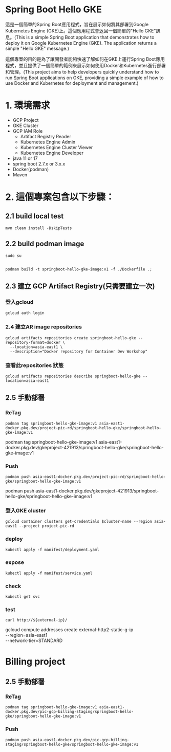 # Spring Boot Hello GKE
這是一個簡單的Spring Boot應用程式，旨在展示如何將其部署到Google Kubernetes Engine (GKE)上。這個應用程式會返回一個簡單的"Hello GKE"訊息。(This is a simple Spring Boot application that demonstrates how to deploy it on Google Kubernetes Engine (GKE). The application returns a simple "Hello GKE" message.)

這個專案的目的是為了讓開發者能夠快速了解如何在GKE上運行Spring Boot應用程式，並且提供了一個簡單的範例來展示如何使用Docker和Kubernetes進行部署和管理。(This project aims to help developers quickly understand how to run Spring Boot applications on GKE, providing a simple example of how to use Docker and Kubernetes for deployment and management.)

# 1. 環境需求
- GCP Project
- GKE Cluster
- GCP IAM Role
  - Artifact Registry Reader
  - Kubernetes Engine Admin
  - Kubernetes Engine Cluster Viewer
  - Kubernetes Engine Developer
- java 11 or 17
- spring boot 2.7.x or 3.x.x
- Docker(podman)
- Maven



# 2. 這個專案包含以下步驟：

## 2.1 build local test
```
mvn clean install -DskipTests
```

## 2.2 build podman image
```
sudo su
```
```

podman build -t springboot-hello-gke-image:v1 -f ./Dockerfile .;
```


## 2.3 建立 GCP Artifact Registry(只需要建立一次) 
### 登入gcloud
```
gcloud auth login
```


### 2.4 建立AR image repositories
```
gcloud artifacts repositories create springboot-hello-gke --repository-format=docker \
  --location=asia-east1 \
  --description="Docker repository for Container Dev Workshop"
```
### 查看此repositories 狀態
```
gcloud artifacts repositories describe springboot-hello-gke --location=asia-east1
```


## 2.5 手動部署
### ReTag
```
podman tag springboot-hello-gke-image:v1 asia-east1-docker.pkg.dev/project-pic-rd/springboot-hello-gke/springboot-hello-gke-image:v1
```

podman tag springboot-hello-gke-image:v1 asia-east1-docker.pkg.dev/gkeproject-421913/springboot-hello-gke/springboot-hello-gke-image:v1

### Push
```
podman push asia-east1-docker.pkg.dev/project-pic-rd/springboot-hello-gke/springboot-hello-gke-image:v1
```

podman push asia-east1-docker.pkg.dev/gkeproject-421913/springboot-hello-gke/springboot-hello-gke-image:v1


### 登入GKE cluster
```
gcloud container clusters get-credentials $cluster-name --region asia-east1 --project project-pic-rd
```


### deploy
```
kubectl apply -f manifest/deployment.yaml
```


### expose
```
kubectl apply -f manifest/service.yaml
```


### check
```
kubectl get svc
```


### test
```
curl http://${external-ip}/
```


gcloud compute addresses create external-http2-static-g-ip \
  --region=asia-east1 \
  --network-tier=STANDARD


# Billing project

## 2.5 手動部署
### ReTag
```
podman tag springboot-hello-gke-image:v1 asia-east1-docker.pkg.dev/pic-gcp-billing-staging/springboot-hello-gke/springboot-hello-gke-image:v1
```


### Push
```
podman push asia-east1-docker.pkg.dev/pic-gcp-billing-staging/springboot-hello-gke/springboot-hello-gke-image:v1
```
